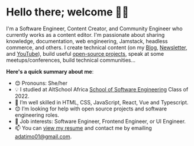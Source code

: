 # Hello there; welcome 👋🏾


I'm a Software Engineer, Content Creator, and Community Engineer who currently works as a content editor. I'm passionate about sharing knowledge, documentation, web engineering, Jamstack, headless commerce, and others. I create technical content (on my [Blog](https://ijeomanwankpu.com/), [Newsletter](https://bawd.ijeomanwankpu.com), and [YouTube](https://www.youtube.com/c/ijeomaNwankpu)), build useful [open-source projects](https://github.com/IjeomaNwankpu), speak at some meetups/conferences, build technical communities...

**Here's a quick summary about me**:

- 😊 Pronouns: She/her
- 💡 I studied at AltSchool Africa [School of Software Engineering](https://altschoolafrica.com/schools/engineering) Class of 2022.
- 🌱 I’m well skilled in HTML, CSS, JavaScript, React, Vue and Typescript.
- 😊 I’m looking for help with open source projects and software engineering roles.
- 💼 Job interests: Software Engineer, Frontend Engineer, or UI Engineer.
- 📫 You can [view my resume](#) and contact me by emailing adatimo01@gmail.com.





